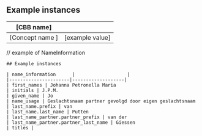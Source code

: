 ## Example instances

| [CBB name]      |                   |
|-----------------|-------------------|
| [Concept name ] | [example value]   |


// example of NameInformation
```
## Example instances

| name_information      |                   |
|----------------------|-------------------|
| first_names | Johanna Petronella Maria   
| initials | J.P.M. 
| given_name | Jo 
| name_usage | Geslachtsnaam partner gevolgd door eigen geslachtsnaam
| last_name.prefix | van
| last_name.last_name | Putten
| last_name_partner.partner_prefix | van der
| last_name_partner.partner_last_name | Giessen
| titles |

```